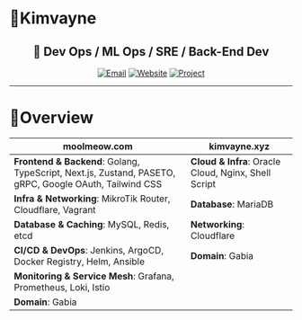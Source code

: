 # 👻Kimvayne

<div align="center">
  
  ## 🚀 Dev Ops / ML Ops / SRE / Back-End Dev
  
  [![Email](https://img.shields.io/badge/Email-nkimtnt%40gmail.com-blue?style=flat-square&logo=gmail)](mailto:nkimtnt@gmail.com)
  [![Website](https://img.shields.io/badge/Website-kimvayne.xyz-orange?style=flat-square&logo=firefox)](https://kimvayne.xyz)
  [![Project](https://img.shields.io/badge/Project-moolmeow.com-red?style=flat-square&logo=github)](https://moolmeow.com)

</div>

---
# 🐽Overview

| **moolmeow.com** | **kimvayne.xyz** |
|--------------|--------------|
| **Frontend & Backend**: Golang, TypeScript, Next.js, Zustand, PASETO, gRPC, Google OAuth, Tailwind CSS | **Cloud & Infra**: Oracle Cloud, Nginx, Shell Script |
| **Infra & Networking**: MikroTik Router, Cloudflare, Vagrant | **Database**: MariaDB |
| **Database & Caching**: MySQL, Redis, etcd | **Networking**: Cloudflare |
| **CI/CD & DevOps**: Jenkins, ArgoCD, Docker Registry, Helm, Ansible | **Domain**: Gabia |
| **Monitoring & Service Mesh**: Grafana, Prometheus, Loki, Istio | |
| **Domain**: Gabia | |
